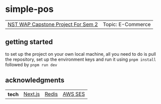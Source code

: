 # simple-pos
<table>
    <tbody>
        <tr>
            <td><a href="https://akagi.adithya.zip/" target="_blank">NST WAP Capstone Project For Sem 2</a></td>
            <td>Topic: E-Commerce</td>
        </tr>
    </tbody>
</table>

## getting started

to set up the project on your own local machine, all you need to do is pull the repository, set up the environment keys and run it using ```pnpm install``` followed by ```pnpm run dev```
## acknowledgments

<table>
    <tbody>
        <tr>
            <th>tech</th>
            <td><a href="https://nextjs.org/" target="_blank">Next.js</a></td>
            <td><a href="https://redis.io/" target="_blank">Redis</a></td>
            <td><a href="https://aws.amazon.com/ses/" target="_blank">AWS SES</a></td>
        </tr>
    </tbody>
</table>

